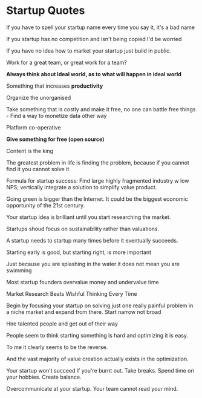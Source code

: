 # Startup Quotes

If you have to spell your startup name every time you say it, it's a bad name

If you startup has no competition and isn't being copied I'd be worried

If you have no idea how to market your startup just build in public.

Work for a great team, or great work for a team?

**Always think about Ideal world, as to what will happen in ideal world**

Something that increases **productivity**

Organize the unorganised

Take something that is costly and make it free, no one can battle free things - Find a way to monetize data other way

Platform co-operative

**Give something for free (open source)**

Content is the king

The greatest problem in life is finding the problem, because if you cannot find it you cannot solve it

Formula for startup success: Find large highly fragmented industry w low NPS; vertically integrate a solution to simplify value product.

Going green is bigger than the Internet. It could be the biggest economic opportunity of the 21st century.

Your startup idea is brilliant until you start researching the market.

Startups shoud focus on sustainability rather than valuations.

A startup needs to startup many times before it eventually succeeds.

Starting early is good, but starting right, is more important

Just because you are splashing in the water it does not mean you are swimming

Most startup founders overvalue money and undervalue time

Market Research Beats Wishful Thinking Every Time

Begin by focusing your startup on solving just one really painful problem in a niche market and expand from there. Start narrow not broad

Hire talented people and get out of their way

People seem to think starting something is hard and optimizing it is easy.

To me it clearly seems to be the reverse.

And the vast majority of value creation actually exists in the optimization.

Your startup won't succeed if you're burnt out. Take breaks. Spend time on your hobbies. Create balance.

Overcommunicate at your startup. Your team cannot read your mind.
